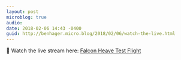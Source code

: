 ```yaml
---
layout: post
microblog: true
audio: 
date: 2018-02-06 14:43 -0400
guid: http://benhager.micro.blog/2018/02/06/watch-the-live.html
---
```

🚀 Watch the live stream here: [Falcon Heave Test Flight](https://www.youtube.com/watch?v=wbSwFU6tY1c)
